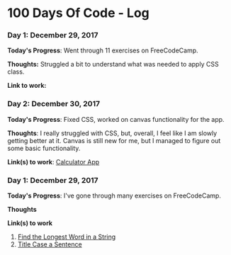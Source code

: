 # 100 Days Of Code - Log

### Day 1: December 29, 2017 

**Today's Progress**: Went through 11 exercises on FreeCodeCamp. 

**Thoughts:** Struggled a bit to understand what was needed to apply CSS class. 

**Link to work:** 

### Day 2: December 30, 2017 

**Today's Progress**: Fixed CSS, worked on canvas functionality for the app.

**Thoughts**: I really struggled with CSS, but, overall, I feel like I am slowly getting better at it. Canvas is still new for me, but I managed to figure out some basic functionality.

**Link(s) to work**: [Calculator App](http://www.example.com)


### Day 1: December 29, 2017 

**Today's Progress**: I've gone through many exercises on FreeCodeCamp.

**Thoughts** 

**Link(s) to work**
1. [Find the Longest Word in a String](https://www.freecodecamp.com/challenges/find-the-longest-word-in-a-string)
2. [Title Case a Sentence](https://www.freecodecamp.com/challenges/title-case-a-sentence)
